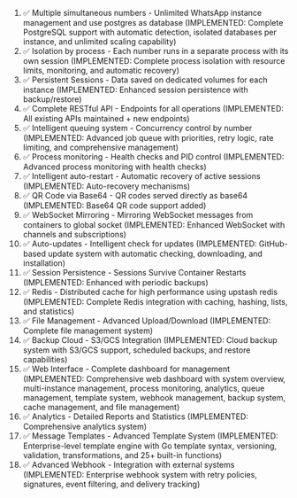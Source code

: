 1. ✅ Multiple simultaneous numbers - Unlimited WhatsApp instance management and use postgres as database (IMPLEMENTED: Complete PostgreSQL support with automatic detection, isolated databases per instance, and unlimited scaling capability)
2. ✅ Isolation by process - Each number runs in a separate process with its own session (IMPLEMENTED: Complete process isolation with resource limits, monitoring, and automatic recovery)
3. ✅ Persistent Sessions - Data saved on dedicated volumes for each instance (IMPLEMENTED: Enhanced session persistence with backup/restore)
4. ✅ Complete RESTful API - Endpoints for all operations (IMPLEMENTED: All existing APIs maintained + new endpoints)
5. ✅ Intelligent queuing system - Concurrency control by number (IMPLEMENTED: Advanced job queue with priorities, retry logic, rate limiting, and comprehensive management)
6. ✅ Process monitoring - Health checks and PID control (IMPLEMENTED: Advanced process monitoring with health checks)
7. ✅ Intelligent auto-restart - Automatic recovery of active sessions (IMPLEMENTED: Auto-recovery mechanisms)
8. ✅ QR Code via Base64 - QR codes served directly as base64 (IMPLEMENTED: Base64 QR code support added)
9. ✅ WebSocket Mirroring - Mirroring WebSocket messages from containers to global socket (IMPLEMENTED: Enhanced WebSocket with channels and subscriptions)
10. ✅ Auto-updates - Intelligent check for updates (IMPLEMENTED: GitHub-based update system with automatic checking, downloading, and installation)
11. ✅ Session Persistence - Sessions Survive Container Restarts (IMPLEMENTED: Enhanced with periodic backups)
12. ✅ Redis - Distributed cache for high performance using upstash redis (IMPLEMENTED: Complete Redis integration with caching, hashing, lists, and statistics)
13. ✅ File Management - Advanced Upload/Download (IMPLEMENTED: Complete file management system)
14. ✅ Backup Cloud - S3/GCS Integration (IMPLEMENTED: Cloud backup system with S3/GCS support, scheduled backups, and restore capabilities)
15. ✅ Web Interface - Complete dashboard for management (IMPLEMENTED: Comprehensive web dashboard with system overview, multi-instance management, process monitoring, analytics, queue management, template system, webhook management, backup system, cache management, and file management)
16. ✅ Analytics - Detailed Reports and Statistics (IMPLEMENTED: Comprehensive analytics system)
17. ✅ Message Templates - Advanced Template System (IMPLEMENTED: Enterprise-level template engine with Go template syntax, versioning, validation, transformations, and 25+ built-in functions)
18. ✅ Advanced Webhook - Integration with external systems (IMPLEMENTED: Enterprise webhook system with retry policies, signatures, event filtering, and delivery tracking)